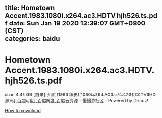 
title: Hometown Accent.1983.1080i.x264.ac3.HDTV.hjh526.ts.pdf
date: Sun Jan 19 2020 13:39:07 GMT+0800 (CST)    
categories: baidu
---

# Hometown Accent.1983.1080i.x264.ac3.HDTV.hjh526.ts.pdf
size: 4.48 GB
 [自录][乡音][1983 珠影][1080i.x264.AC3.ts/4.47G][CCTV6HD源码][百度网盘]_百度网盘_百度云资源 - 慢慢游社区 - Powered by Discuz!
 

[How to download](https://bpcam.bemobtrk.com/go/2ceec3aa-1ca2-46d6-b9ff-aaa5c184517c?jno=2166)